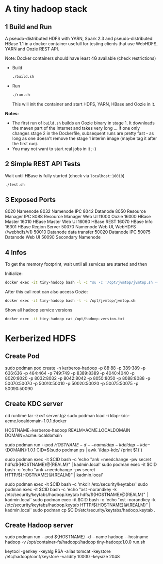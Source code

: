 # A tiny hadoop stack

## 1 Build and Run

A pseudo-distributed HDFS with YARN, Spark 2.3 and pseudo-distributed HBase 1.1 in a docker container usefull for testing clients that use WebHDFS, YARN and Oozie REST API.

Note: Docker containers should have least 4G available (check restrictions)

- Build

    ```bash
    ./build.sh
    ```

- Run

    ```bash
    ./run.sh
    ```

    This will init the container and start HDFS, YARN, HBase and Oozie in it.


**Notes:**

- The first run of `build.sh` builds an Oozie binary in stage 1. It downloads the maven part of the Internet and takes very long ...
If one only changes stage 2 in the Dockerfile, subsequent runs are pretty fast - as long as one doesn't remove the stage 1 interim image (maybe tag it after the first run).
- You may not want to start real jobs in it ;-)


## 2 Simple REST API Tests

Wait until HBase is fully started (check via `localhost:16010`)

```bash
./test.sh
```

## 3 Exposed Ports

8020 Namenode
8032 Namenode IPC
8042 Datanode
8050 Resource Manager IPC
8088 Resource Manager Web UI
11000 Oozie
16000 HBase Master
16010 HBase Master Web UI
16060 HBase REST
16070 HBase Info
16301 HBase Region Server
50070 Namenode Web UI, WebHDFS (/webhdfs/v1)
50010 Datanode data transfer
50020 Datanode IPC
50075 Datanode Web UI
50090 Secondary Namenode

## 4 Infos

To get the memory footprint, wait until all services are started and then

Initialize:

```bash
docker exec -it tiny-hadoop bash -l -c "su -c '/opt/jvmtop/jvmtop.sh --once' oozie"
```

After this call root can also access Oozie:

```bash
docker exec -it tiny-hadoop bash -l -c /opt/jvmtop/jvmtop.sh
```

Show all hadoop service versions

```bash
docker exec -it tiny-hadoop cat /opt/hadoop-version.txt
```



# Kerberized HDFS

## Create Pod
sudo podman pod create -n kerberos-hadoop -p 88:88 -p 389:389 -p 636:636 -p 464:464 -p 749:749 -p 8389:8389 -p 4040:4040 -p 8020:8020 -p 8032:8032 -p 8042:8042 -p 8050:8050 -p 8088:8088 -p 50070:50070 -p 50010:50010 -p 50020:50020 -p 50075:50075 -p 50090:50090

## Create KDC server

cd runtime
tar -zxvf server.tgz
sudo podman load -i ldap-kdc-acme.localdomain-1.0.1.docker

HOSTNAME=kerberos-hadoop
REALM=ACME.LOCALDOMAIN
DOMAIN=acme.localdomain

sudo podman run --pod ${HOSTNAME} -d --name ldap-kdc ldap-kdc-${DOMAIN}:1.0.1
CID=$(sudo podman ps | awk '/ldap-kdc/ {print $1}')

sudo podman exec -it $CID bash -c 'echo "ank +needchange -pw secret hdfs/${HOSTNAME}@{REALM}" | kadmin.local'
sudo podman exec -it $CID bash -c 'echo "ank +needchange -pw secret HTTP/${HOSTNAME}@{REALM}" | kadmin.local'

sudo podman exec -it $CID bash -c 'mkdir /etc/security/keytabs/'
sudo podman exec -it $CID bash -c 'echo "xst -norandkey -k /etc/security/keytabs/hadoop.keytab hdfs/${HOSTNAME}@{REALM}" | kadmin.local'
sudo podman exec -it $CID bash -c 'echo "xst -norandkey -k /etc/security/keytabs/hadoop.keytab HTTP/${HOSTNAME}@{REALM}" | kadmin.local'
sudo podman cp $CID:/etc/security/keytabs/hadoop.keytab .

## Create Hadoop server

sudo podman run --pod ${HOSTNAME} -d --name hadoop --hostname hadoop -v /opt/container-fs/hadoop:/hadoop tiny-hadoop:1.0.0 run.sh

keytool -genkey -keyalg RSA -alias tomcat -keystore /etc/hadoop/conf/keystore -validity 10000 -keysize 2048


